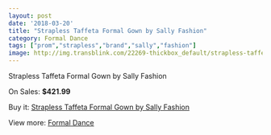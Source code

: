 ```yaml
---
layout: post
date: '2018-03-20'
title: "Strapless Taffeta Formal Gown by Sally Fashion"
category: Formal Dance
tags: ["prom","strapless","brand","sally","fashion"]
image: http://img.transblink.com/22269-thickbox_default/strapless-taffeta-formal-gown-by-sally-fashion.jpg
---
```

Strapless Taffeta Formal Gown by Sally Fashion

On Sales: **$421.99**
<a href="https://www.transblink.com/en/formal-dance/7066-strapless-taffeta-formal-gown-by-sally-fashion.html"><amp-img layout="responsive" width="600" height="600" src="//img.transblink.com/22269-thickbox_default/strapless-taffeta-formal-gown-by-sally-fashion.jpg" alt="Strapless Taffeta Formal Gown by Sally Fashion 0" /></a>
<a href="https://www.transblink.com/en/formal-dance/7066-strapless-taffeta-formal-gown-by-sally-fashion.html"><amp-img layout="responsive" width="600" height="600" src="//img.transblink.com/22272-thickbox_default/strapless-taffeta-formal-gown-by-sally-fashion.jpg" alt="Strapless Taffeta Formal Gown by Sally Fashion 1" /></a>
<a href="https://www.transblink.com/en/formal-dance/7066-strapless-taffeta-formal-gown-by-sally-fashion.html"><amp-img layout="responsive" width="600" height="600" src="//img.transblink.com/22271-thickbox_default/strapless-taffeta-formal-gown-by-sally-fashion.jpg" alt="Strapless Taffeta Formal Gown by Sally Fashion 2" /></a>
<a href="https://www.transblink.com/en/formal-dance/7066-strapless-taffeta-formal-gown-by-sally-fashion.html"><amp-img layout="responsive" width="600" height="600" src="//img.transblink.com/22270-thickbox_default/strapless-taffeta-formal-gown-by-sally-fashion.jpg" alt="Strapless Taffeta Formal Gown by Sally Fashion 3" /></a>

Buy it: [Strapless Taffeta Formal Gown by Sally Fashion](https://www.transblink.com/en/formal-dance/7066-strapless-taffeta-formal-gown-by-sally-fashion.html "Strapless Taffeta Formal Gown by Sally Fashion")

View more: [Formal Dance](https://www.transblink.com/en/6-formal-dance "Formal Dance")